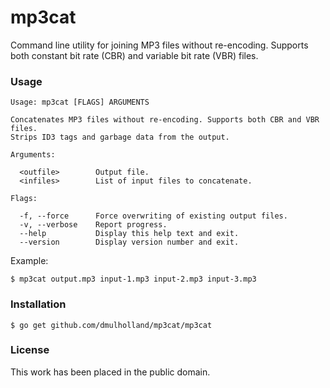 
mp3cat
======

Command line utility for joining MP3 files without re-encoding. Supports both constant
bit rate (CBR) and variable bit rate (VBR) files.


### Usage

    Usage: mp3cat [FLAGS] ARGUMENTS

    Concatenates MP3 files without re-encoding. Supports both CBR and VBR files.
    Strips ID3 tags and garbage data from the output.

    Arguments:

      <outfile>        Output file.
      <infiles>        List of input files to concatenate.

    Flags:

      -f, --force      Force overwriting of existing output files.
      -v, --verbose    Report progress.
      --help           Display this help text and exit.
      --version        Display version number and exit.

Example:

    $ mp3cat output.mp3 input-1.mp3 input-2.mp3 input-3.mp3


### Installation

    $ go get github.com/dmulholland/mp3cat/mp3cat


### License

This work has been placed in the public domain.
